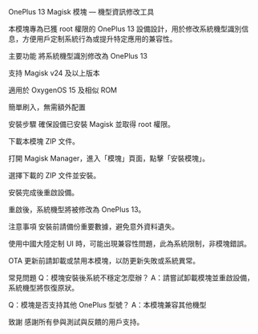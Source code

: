 OnePlus 13 Magisk 模塊 — 機型資訊修改工具

本模塊專為已獲 root 權限的 OnePlus 13 設備設計，用於修改系統機型識別信息，方便用戶定制系統行為或提升特定應用的兼容性。

主要功能
將系統機型識別修改為 OnePlus 13

支持 Magisk v24 及以上版本

適用於 OxygenOS 15 及相似 ROM

簡單刷入，無需額外配置

安裝步驟
確保設備已安裝 Magisk 並取得 root 權限。

下載本模塊 ZIP 文件。

打開 Magisk Manager，進入「模塊」頁面，點擊「安裝模塊」。

選擇下載的 ZIP 文件並安裝。

安裝完成後重啟設備。

重啟後，系統機型將被修改為 OnePlus 13。

注意事項
安裝前請備份重要數據，避免意外資料遺失。

使用中國大陸定制 UI 時，可能出現兼容性問題，此為系統限制，非模塊錯誤。

OTA 更新前請卸載或禁用本模塊，以防更新失敗或系統異常。

常見問題
Q：模塊安裝後系統不穩定怎麼辦？
A：請嘗試卸載模塊並重啟設備，系統機型將恢復原狀。

Q：模塊是否支持其他 OnePlus 型號？
A：本模塊兼容其他機型

致謝
感謝所有參與測試與反饋的用戶支持。
